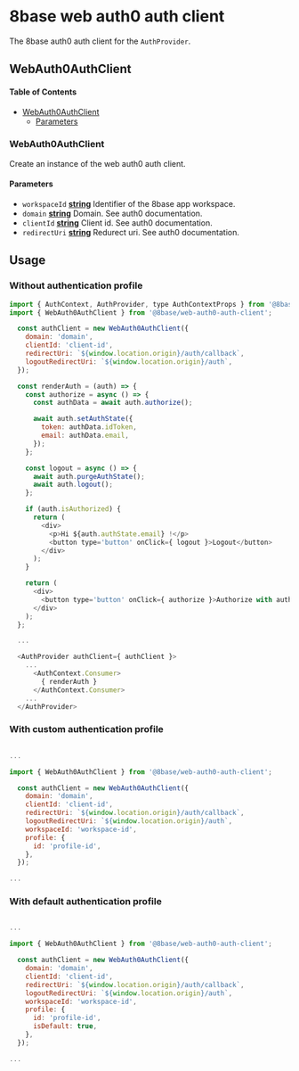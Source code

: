 # 8base web auth0 auth client

The 8base auth0 auth client for the `AuthProvider`.

## WebAuth0AuthClient

<!-- Generated by documentation.js. Update this documentation by updating the source code. -->

#### Table of Contents

-   [WebAuth0AuthClient](#webauth0authclient)
    -   [Parameters](#parameters)

### WebAuth0AuthClient

Create an instance of the web auth0 auth client.

#### Parameters

-   `workspaceId` **[string](https://developer.mozilla.org/docs/Web/JavaScript/Reference/Global_Objects/String)** Identifier of the 8base app workspace.
-   `domain` **[string](https://developer.mozilla.org/docs/Web/JavaScript/Reference/Global_Objects/String)** Domain. See auth0 documentation.
-   `clientId` **[string](https://developer.mozilla.org/docs/Web/JavaScript/Reference/Global_Objects/String)** Client id. See auth0 documentation.
-   `redirectUri` **[string](https://developer.mozilla.org/docs/Web/JavaScript/Reference/Global_Objects/String)** Redurect uri. See auth0 documentation.

## Usage

### Without authentication profile
```js
import { AuthContext, AuthProvider, type AuthContextProps } from '@8base/react-auth';
import { WebAuth0AuthClient } from '@8base/web-auth0-auth-client';

  const authClient = new WebAuth0AuthClient({
    domain: 'domain',
    clientId: 'client-id',
    redirectUri: `${window.location.origin}/auth/callback`,
    logoutRedirectUri: `${window.location.origin}/auth`,
  });

  const renderAuth = (auth) => {
    const authorize = async () => {
      const authData = await auth.authorize();

      await auth.setAuthState({
        token: authData.idToken,
        email: authData.email,
      });
    };

    const logout = async () => {
      await auth.purgeAuthState();
      await auth.logout();
    };

    if (auth.isAuthorized) {
      return (
        <div>
          <p>Hi ${auth.authState.email} !</p>
          <button type='button' onClick={ logout }>Logout</button>
        </div>
      );
    }

    return (
      <div>
        <button type='button' onClick={ authorize }>Authorize with auth0<button/>
      </div>
    );
  };

  ...

  <AuthProvider authClient={ authClient }>
    ...
      <AuthContext.Consumer>
        { renderAuth }
      </AuthContext.Consumer>
    ...  
  </AuthProvider>
```

### With custom authentication profile
```js

...

import { WebAuth0AuthClient } from '@8base/web-auth0-auth-client';

  const authClient = new WebAuth0AuthClient({
    domain: 'domain',
    clientId: 'client-id',
    redirectUri: `${window.location.origin}/auth/callback`,
    logoutRedirectUri: `${window.location.origin}/auth`,
    workspaceId: 'workspace-id',
    profile: {
      id: 'profile-id',
    },
  });

...

```

### With default authentication profile
```js

...

import { WebAuth0AuthClient } from '@8base/web-auth0-auth-client';

  const authClient = new WebAuth0AuthClient({
    domain: 'domain',
    clientId: 'client-id',
    redirectUri: `${window.location.origin}/auth/callback`,
    logoutRedirectUri: `${window.location.origin}/auth`,
    workspaceId: 'workspace-id',
    profile: {
      id: 'profile-id',
      isDefault: true,
    },
  });

...

```
